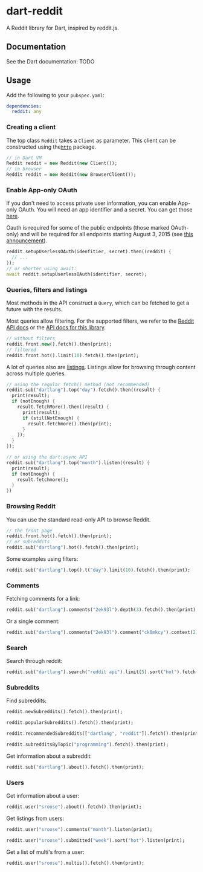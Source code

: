 # dart-reddit

A Reddit library for Dart, inspired by reddit.js.

## Documentation

See the Dart documentation: TODO

## Usage

Add the following to your `pubspec.yaml`:

```yaml
dependencies:
  reddit: any
```

### Creating a client

The top class `Reddit` takes a `Client` as parameter.
This client can be constructed using the[`http`](https://pub.dartlang.org/packages/http) package.

```dart
// in Dart VM
Reddit reddit = new Reddit(new Client());
// in browser
Reddit reddit = new Reddit(new BrowserClient());
```

### Enable App-only OAuth

If you don't need to access private user information, you can enable App-only OAuth. You will need an app identifier
and a secret. You can get those [here](https://www.reddit.com/prefs/apps).

Oauth is required for some of the public endpoints (those marked OAuth-only) and will be required for all endpoints
starting August 3, 2015
(see [this announcement](https://www.reddit.com/r/redditdev/comments/2ujhkr/important_api_licensing_terms_clarified/)).

```dart
reddit.setupUserlessOAuth(idenfitier, secret).then((reddit) {
  // ...
});
// or shorter using await:
await reddit.setupUserlessOAuth(identifier, secret);
```

### Queries, filters and listings

Most methods in the API construct a `Query`, which can be fetched to get a future with the results.

Most queries allow filtering. For the supported filters, we refer to the [Reddit API docs](https://www.reddit.com/dev/api/oauth#scope_read) or the [API docs for this library](#documentation).

```dart
// without filters
reddit.front.new().fetch().then(print);
// filtered
reddit.front.hot().limit(10).fetch().then(print);
```

A lot of queries also are [listings](https://www.reddit.com/dev/api/oauth#listings).
Listings allow for browsing through content across multiple queries.

```dart
// using the regular fetch() method (not recommended)
reddit.sub("dartlang").top("day").fetch().then((result) {
  print(result);
  if (notEnough) {
    result.fetchMore().then((result) {
      print(result);
      if (stillNotEnough) {
        result.fetchmore().then(print);
      }
    });
  }
});

// or using the dart:async API
reddit.sub("dartlang").top("month").listen((result) {
  print(result);
  if (notEnough) {
    result.fetchmore();
  }
})
```


### Browsing Reddit

You can use the standard read-only API to browse Reddit.

```dart
// the front page
reddit.front.hot().fetch().then(print);
// or subreddits
reddit.sub("dartlang").hot().fetch().then(print);
```

Some examples using filters:

```dart
reddit.sub("dartlang").top().t("day").limit(10).fetch().then(print);
```

### Comments

Fetching comments for a link:

```dart
reddit.sub("dartlang").comments("2ek93l").depth(3).fetch().then(print);
```

Or a single comment:

```dart
reddit.sub("dartlang").comments("2ek93l").comment("ck0mkcy").context(2).fetch().then(print);
```

### Search

Search through reddit:

```dart
reddit.sub("dartlang").search("reddit api").limit(5).sort("hot").fetch().then(print);
```

### Subreddits

Find subreddits:

```dart
reddit.newSubreddits().fetch().then(print);

reddit.popularSubreddits().fetch().then(print);

reddit.recommendedSubreddits(["dartlang", "reddit"]).fetch().then(print);

reddit.subredditsByTopic("programming").fetch().then(print);
```

Get information about a subreddit:

```dart
reddit.sub("dartlang").about().fetch().then(print);
```

### Users

Get information about a user:

```dart
reddit.user("sroose").about().fetch().then(print);
```

Get listings from users:

```dart
reddit.user("sroose").comments("month").listen(print);

reddit.user("sroose").submitted("week").sort("hot").listen(print);
```

Get a list of multi's from a user:
```dart
reddit.user("sroose").multis().fetch().then(print);
```
